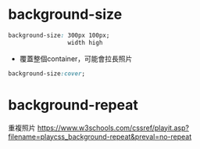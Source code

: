 #  background-size
```css
background-size: 300px 100px;
                 width high
```
- 覆蓋整個container，可能會拉長照片
```css
background-size:cover;
```

# background-repeat
重複照片
https://www.w3schools.com/cssref/playit.asp?filename=playcss_background-repeat&preval=no-repeat
